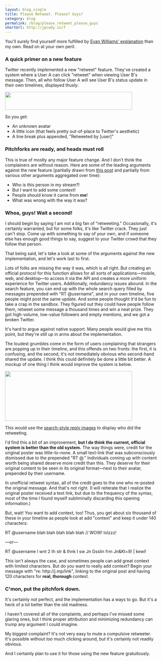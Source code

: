 ```yaml
---
layout: blog_single
title: Please Retweet. Please? Guys?
category: blog
permalink: /blog/please_retweet_please_guys
shortUrl: http://jpcody.in/f
---
```

<p>You'll surely find yourself more fulfilled by <a href="http://evhead.com/2009/11/why-retweet-works-way-it-does.html">Evan Williams' explanation</a> than my own. Read on at your own peril.</p>
<h3>A quick primer on a new feature</h3> 
<p>Twitter recently implemented a new "retweet" feature. They've created a system where a User A can click "retweet" when viewing User B's message. Then, all who follow User A will see User B's status update in their own timelines, displayed thusly:</p>
<img src="/images/blog-img/2009-11-18-retweet.jpg" width="420" height="59" class="center" />
<p>So you get:</p>
<ul>
    <li>An unknown avatar</li>
    <li>A little icon (that feels pretty out-of-place to Twitter's aesthetic)</li>
    <li>A line break plus appended, "Retweeted by [user]"</li>
</ul>
<h3>Pitchforks are ready, and heads must roll</h3>
<p>This is true of mostly any major feature change. And I don't think the complainers are without reason. Here are some of the leading arguments against the new feature (partially drawn from <a href="http://outspokenmedia.com/social-media/twitters-new-retweet-feature-sucks/">this post</a> and partially from various other arguments aggregated over time):</p>
<ul>
    <li>Who is this person in my stream?!</li>
    <li>But I want to add some context!</li>
    <li>People should know it came from <strong>me</strong>!</li>
    <li>What was wrong with the way it was?</li>
</ul>
<h3>Whoa, guys! Wait a second!</h3>
<p>I should begin by saying I am not a big fan of "retweeting." Occasionally, it's certainly warranted, but for some folks, it's like Twitter crack. They just can't stop. Come up with something to say of your own, and if someone else has enough good things to say, suggest to your Twitter crowd that they follow that person.</p>
<p>That being said, let's take a look at some of the arguments against the new implementation, and let's work last to first.</p>
<p>Lots of folks are missing the way it was, which is all right. But creating an official protocol for this function allows for all sorts of applications—mobile, web, and desktop—to access it via the API and creates a more uniform experience for Twitter users. Additionally, redundancy issues abound. In the search feature, you can end up with the whole search query filled by messages prepended with "RT @username", and in your own timeline, five people might post the same update. And some people thought it'd be fun to take a crap in the sandbox. They figured out they could have people follow them, retweet some message a thousand times and win a neat prize. They got high-volume, low-value followers and empty mentions, and we got a broken Twitter.</p>
<p>It's hard to argue against native support. Many people would give me this point, but they're still up in arms about the implementation.</p>
<p>The loudest grumbles come in the form of users complaining that strangers are popping up in their timeline, and this offends on two fronts: the first, it is confusing, and the second, it's not immediately obvious who second-hand shared the update. I think this could definitely be done a little bit better. A mockup of one thing I think would improve the system is below.</p>
<img src="/images/blog-img/retweet2.jpg" width="420" height="164" class="center"/>
<p class="image_caption">This would use the <a href="http://search.twitter.com/search?q=%40jpcody">search-style reply images</a> to display who did the retweeting.</p>
<p>I'd find this a bit of an improvement, <strong>but I do think the current, official system is better than the old system.</strong> The way things were, credit for the original poster was little-to-none. A small text-link that was subconsciously dismissed due to the prepended "RT @." Individuals coming up with content worth being shared deserve more credit than this. They deserve for their original content to be seen in its original format—next to their avatar, prepended by their username.</p>
<p>In unofficial retweet syntax, all of the credit goes to the one who re-posted the original message. And that's not right. (I will reiterate that I realize the original poster received a text link, but due to the frequency of the syntax, most of the time I found myself subliminally discarding this opening information.)</p>
<p>But, wait! You want to add context, too! Thus, you get about six thousand of these in your timeline as people look at add "context" and keep it under 140 characters:</p>
<p class="big_quote">RT @username blah blah blah blah blah // WOW! lolzzz!</p>
<p class="center">&mdash;or&mdash;</p>
<p class="big_quote">RT @username I wnt 2 th str &amp; thnk I sw Jn Gsslin frm Jn&amp;Kt+8! | kewl!</p>
<p>This isn't always the case, and sometimes people can add great context with limited characters. But do you want to really add context? Begin your message with "re: http://j.mp/link", linking to the original post and having 120 characters for <strong>real, thorough</strong> context.</p>
<h3>C'mon, put the pitchfork down.</h3>
<p>It's certainly not perfect, and the implementation has a ways to go. But it's a heck of a lot better than the old madness.</p>
<p>I haven't covered all of the complaints, and perhaps I've missed some glaring ones, but I think proper attribution and minimizing redundancy can trump any argument I could imagine.</p>
<p>My biggest complaint? It's not very easy to mute a compulsive retweeter. It's possible without <em>too</em> much clicking around, but it's certainly not readily obvious.</p>
<p>And I certainly plan to use it for those using the new feature gratuitously.</p>